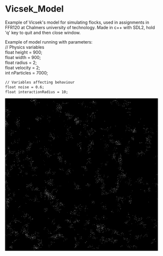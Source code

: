 # Vicsek_Model
Example of Vicsek's model for simulating flocks, used in assignments in FFR120 at Chalmers university of technology.
Made in c++ with SDL2, hold 'q' key to quit and then close window.  


Example of model running with parameters:  
    // Physics variables  
    float height = 900;  
    float width = 900;  
    float radius = 2;  
    float velocity = 2;  
    int nParticles = 7000;  
    
    // Variables affecting behaviour  
    float noise = 0.6;  
    float interactionRadius = 10;  
![Demo](gif_Vicsek.gif)
